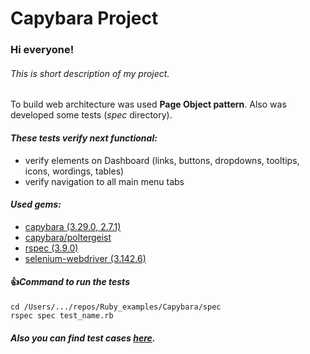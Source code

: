 # Capybara Project

### Hi everyone!
###### This is short description of my project.

To build web architecture was used **Page Object pattern**.
Also was developed some tests (_spec_ directory).
#### *These tests verify next functional:*
- verify elements on Dashboard (links, buttons, dropdowns, tooltips, icons, wordings, tables)
- verify navigation to all main menu tabs
#### *Used gems:*
- [capybara (3.29.0, 2.7.1)](https://github.com/teamcapybara/capybara)
- [capybara/poltergeist](https://github.com/teampoltergeist/poltergeist)
- [rspec (3.9.0)](https://github.com/rspec/rspec)
- [selenium-webdriver (3.142.6)](https://rubygems.org/gems/selenium-webdriver/versions/2.53.0)
#### :+1:*Command to run the tests*
```
cd /Users/.../repos/Ruby_examples/Capybara/spec
rspec spec test_name.rb
```
##### Also you can find test cases [here](https://confluence.softserveinc.com/display/CiscoArrAy/Test+Cases).
